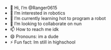 - 👋 Hi, I’m @Ranger0615
- 👀 I’m interested in robotics
- 🌱 I’m currently learning hot to program a robot
- 💞️ I’m looking to collaborate on nun
- 📫 How to reach me idk
- 😄 Pronouns: im a dude
- ⚡ Fun fact: Im still in highschool
  

<!---
Ranger0615/Ranger0615 is a ✨ special ✨ repository because its `README.md` (this file) appears on your GitHub profile.
You can click the Preview link to take a look at your changes.
--->
